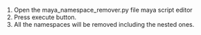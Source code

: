 1. Open the maya_namespace_remover.py file maya script editor
2. Press execute button.
3. All the namespaces will be removed including the nested ones.